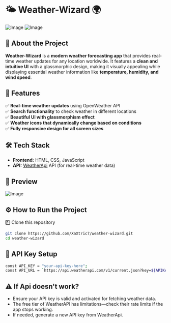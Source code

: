 # 🌤️ Weather-Wizard 🌍

![Image](https://github.com/user-attachments/assets/4e85f730-a148-44ed-a86d-464890a398f9)
![Image](https://github.com/user-attachments/assets/5f9975a5-4754-4a48-b4ad-e9fc8f9243a1)

## 📌 About the Project

**Weather-Wizard** is a **modern weather forecasting app** that provides real-time weather updates for any location worldwide. It features a **clean and intuitive UI** with a glassmorphic design, making it visually appealing while displaying essential weather information like **temperature, humidity, and wind speed**.

## 🚀 Features

✅ **Real-time weather updates** using OpenWeather API  
✅ **Search functionality** to check weather in different locations  
✅ **Beautiful UI with glassmorphism effect**  
✅ **Weather icons that dynamically change based on conditions**  
✅ **Fully responsive design for all screen sizes**

## 🛠 Tech Stack

- **Frontend:** HTML, CSS, JavaScript
- **API:** [WeatherApi](https://www.weatherapi.com/) API (for real-time weather data)

## 📸 Preview

![Image](https://github.com/user-attachments/assets/f5dece25-7499-4af9-9c33-f3e8c08afb42)

## ⚙️ How to Run the Project

1️⃣ Clone this repository

```sh
git clone https://github.com/XaXtric7/weather-wizard.git
cd weather-wizard
```

## 🔑 API Key Setup

```sh
const API_KEY = "your-api-key-here";
const API_URL = `https://api.weatherapi.com/v1/current.json?key=${APIKey}&q=${city}&aqi=no`;

```

## ⚠️ If Api doesn't work?

- Ensure your API key is valid and activated for fetching weather data.
- The free tier of WeatherAPI has limitations—check their rate limits if the app stops working.
- If needed, generate a new API key from WeatherApi.
